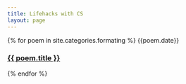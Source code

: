 ```yaml
---
title: Lifehacks with CS
layout: page
---
```


{% for poem in site.categories.formating %}
  {{poem.date}}
  <h3><a href="{{ site.baseurl }}{{ poem.url }}">{{ poem.title }}</a></h3>
{% endfor %}


